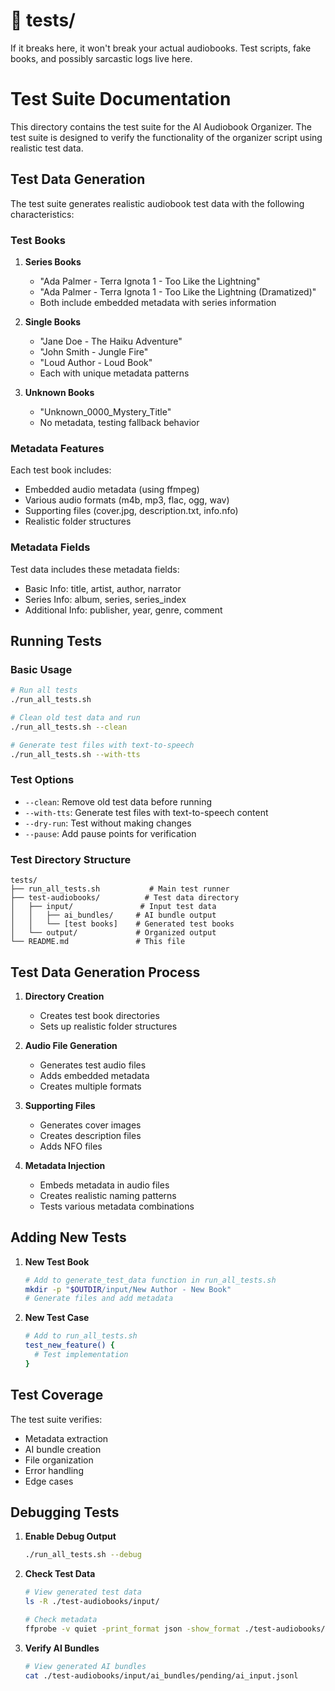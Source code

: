 # 🧪 tests/

If it breaks here, it won't break your actual audiobooks. Test scripts, fake books, and possibly sarcastic logs live here.

# Test Suite Documentation

This directory contains the test suite for the AI Audiobook Organizer. The test suite is designed to verify the functionality of the organizer script using realistic test data.

## Test Data Generation

The test suite generates realistic audiobook test data with the following characteristics:

### Test Books

1. **Series Books**
   - "Ada Palmer - Terra Ignota 1 - Too Like the Lightning"
   - "Ada Palmer - Terra Ignota 1 - Too Like the Lightning (Dramatized)"
   - Both include embedded metadata with series information

2. **Single Books**
   - "Jane Doe - The Haiku Adventure"
   - "John Smith - Jungle Fire"
   - "Loud Author - Loud Book"
   - Each with unique metadata patterns

3. **Unknown Books**
   - "Unknown_0000_Mystery_Title"
   - No metadata, testing fallback behavior

### Metadata Features

Each test book includes:
- Embedded audio metadata (using ffmpeg)
- Various audio formats (m4b, mp3, flac, ogg, wav)
- Supporting files (cover.jpg, description.txt, info.nfo)
- Realistic folder structures

### Metadata Fields

Test data includes these metadata fields:
- Basic Info: title, artist, author, narrator
- Series Info: album, series, series_index
- Additional Info: publisher, year, genre, comment

## Running Tests

### Basic Usage

```bash
# Run all tests
./run_all_tests.sh

# Clean old test data and run
./run_all_tests.sh --clean

# Generate test files with text-to-speech
./run_all_tests.sh --with-tts
```

### Test Options

- `--clean`: Remove old test data before running
- `--with-tts`: Generate test files with text-to-speech content
- `--dry-run`: Test without making changes
- `--pause`: Add pause points for verification

### Test Directory Structure

```
tests/
├── run_all_tests.sh           # Main test runner
├── test-audiobooks/          # Test data directory
│   ├── input/               # Input test data
│   │   ├── ai_bundles/     # AI bundle output
│   │   └── [test books]    # Generated test books
│   └── output/             # Organized output
└── README.md               # This file
```

## Test Data Generation Process

1. **Directory Creation**
   - Creates test book directories
   - Sets up realistic folder structures

2. **Audio File Generation**
   - Generates test audio files
   - Adds embedded metadata
   - Creates multiple formats

3. **Supporting Files**
   - Generates cover images
   - Creates description files
   - Adds NFO files

4. **Metadata Injection**
   - Embeds metadata in audio files
   - Creates realistic naming patterns
   - Tests various metadata combinations

## Adding New Tests

1. **New Test Book**
   ```bash
   # Add to generate_test_data function in run_all_tests.sh
   mkdir -p "$OUTDIR/input/New Author - New Book"
   # Generate files and add metadata
   ```

2. **New Test Case**
   ```bash
   # Add to run_all_tests.sh
   test_new_feature() {
     # Test implementation
   }
   ```

## Test Coverage

The test suite verifies:
- Metadata extraction
- AI bundle creation
- File organization
- Error handling
- Edge cases

## Debugging Tests

1. **Enable Debug Output**
   ```bash
   ./run_all_tests.sh --debug
   ```

2. **Check Test Data**
   ```bash
   # View generated test data
   ls -R ./test-audiobooks/input/
   
   # Check metadata
   ffprobe -v quiet -print_format json -show_format ./test-audiobooks/input/*/*.m4b
   ```

3. **Verify AI Bundles**
   ```bash
   # View generated AI bundles
   cat ./test-audiobooks/input/ai_bundles/pending/ai_input.jsonl
   ```
